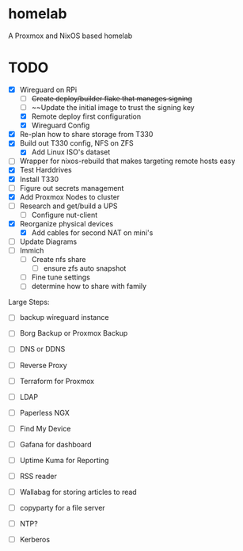 # homelab
A Proxmox and NixOS based homelab

# TODO

- [x] Wireguard on RPi
	- [ ] ~~Create deploy/builder flake that manages signing~~
	- [ ] ~~Update the initial image to trust the signing key
	- [x] Remote deploy first configuration
	- [x] Wireguard Config
- [x] Re-plan how to share storage from T330
- [x] Build out T330 config, NFS on ZFS
	- [x] Add Linux ISO's dataset
- [ ] Wrapper for nixos-rebuild that makes targeting remote hosts easy
- [x] Test Harddrives
- [x] Install T330
- [ ] Figure out secrets management
- [x] Add Proxmox Nodes to cluster
- [ ] Research and get/build a UPS
	- [ ] Configure nut-client
- [x] Reorganize physical devices
	- [x] Add cables for second NAT on mini's 
- [ ] Update Diagrams
- [ ] Immich
	- [ ] Create nfs share
		- [ ] ensure zfs auto snapshot
	- [ ] Fine tune settings
	- [ ] determine how to share with family

Large Steps:
- [ ] backup wireguard instance
- [ ] Borg Backup or Proxmox Backup
- [ ] DNS or DDNS
- [ ] Reverse Proxy
- [ ] Terraform for Proxmox
- [ ] LDAP
- [ ] Paperless NGX
- [ ] Find My Device
- [ ] Gafana for dashboard
- [ ] Uptime Kuma for Reporting
- [ ] RSS reader
- [ ] Wallabag for storing articles to read
- [ ] copyparty for a file server
- [ ] NTP?
- [ ] Kerberos

